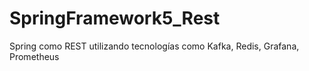 # SpringFramework5_Rest
Spring como REST utilizando tecnologías como Kafka, Redis, Grafana, Prometheus
